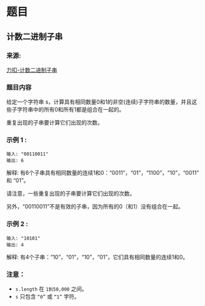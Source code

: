 # 题目

## 计数二进制子串

### 来源:

[力扣-计数二进制子串](https://leetcode-cn.com/problems/count-binary-substrings/)

### 题目内容

给定一个字符串 s，计算具有相同数量0和1的非空(连续)子字符串的数量，并且这些子字符串中的所有0和所有1都是组合在一起的。

重复出现的子串要计算它们出现的次数。

### 示例 1 :

```plaintext
输入: "00110011"
输出: 6
```

解释: 有6个子串具有相同数量的连续1和0：“0011”，“01”，“1100”，“10”，“0011” 和 “01”。

请注意，一些重复出现的子串要计算它们出现的次数。

另外，“00110011”不是有效的子串，因为所有的0（和1）没有组合在一起。

### 示例 2 :

```plaintext
输入: "10101"
输出: 4
```

解释: 有4个子串：“10”，“01”，“10”，“01”，它们具有相同数量的连续1和0。

### 注意：

* `s.length` 在 `1到50,000` 之间。
* `s` 只包含 `“0”` 或 `“1”` 字符。
